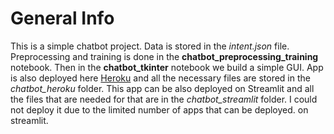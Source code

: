 # General Info
This is a simple chatbot project. Data is stored in the *intent.json* file. Preprocessing and training is done in the **chatbot_preprocessing_training** notebook. Then in the **chatbot_tkinter** notebook we build a simple GUI. App is also deployed here [Heroku](https://simple-chatbot-app.herokuapp.com/) and all the necessary files are stored in the *chatbot_heroku* folder. This app can be also deployed on Streamlit and all the files that are needed for that are in the *chatbot_streamlit* folder. I could not deploy it due to the limited number of apps that can be deployed. on streamlit.
